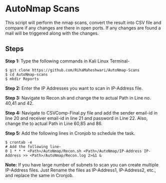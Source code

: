 # **AutoNmap Scans**
This script will perform the nmap scans, convert the result into CSV file and compare if any changes are there in open ports. If any changes are found a mail will be triggered along with the changes.

## **Steps**

**Step 1:** Type the following commands in Kali Linux Terminal-

```
$ git clone https://github.com/RihaMaheshwari/AutoNmap-Scans
$ cd AutoNmap-scans
$ mkdir Reports
```
**Step 2:** Enter the IP Addresses you want to scan in IP-Address file.

**Step 3:** Navigate to Recon.sh and change the <Path> to actual Path in Line no. 40,41 and 42.

**Step 4:** Navigate to CSVComp-Final.py file and add the sender email-id in line 20 and receiver email-id in line 21 and password in Line 22. Also, change the <Path> to actual Path in Line 60,85 and 86.

**Step 5:** Add the following lines in Cronjob to schedule the task.

```
$ crontab -e
# Add the following line-
0 1 * * * <Path>/AutoNmap/Recon.sh <Path>/AutoNmap/IP-Address IP-Address >> <Path>/AutoNmap/Recon.log 2>&1 &
```
**Note:** If you have large number of subnets to scan you can create multiple IP-Address files. Just Rename the files as IP-Address1, IP-Address2, etc., and replace the same in Cronjob.
